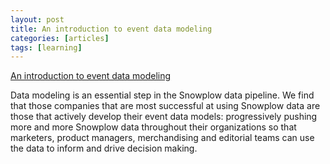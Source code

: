 ```yaml
---
layout: post
title: An introduction to event data modeling
categories: [articles]
tags: [learning]
---
```


[An introduction to event data modeling](https://snowplowanalytics.com/blog/2016/03/16/introduction-to-event-data-modeling/)

Data modeling is an essential step in the Snowplow data pipeline. We find that those companies that are most successful at using Snowplow data are those that actively develop their event data models: progressively pushing more and more Snowplow data throughout their organizations so that marketers, product managers, merchandising and editorial teams can use the data to inform and drive decision making.